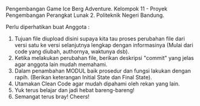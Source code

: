 Pengembangan Game Ice Berg Adventure.
Kelompok 11 - Proyek Pengembangan Perangkat Lunak 2.
Politeknik Negeri Bandung.

Perlu diperhatikan buat Anggota :
1. Tujuan file diupload disini supaya kita tau proses perubahan file dari versi satu ke versi selanjutnya lengkap dengan informasinya (Mulai dari code yang diubah, authornya, waktunya dsb).
2. Ketika melakukan perubahan file, berikan deskripsi "commit" yang jelas agar anggota lain mudah memahami.
3. Dalam penambahan MODUL baik prosedur dan fungsi lakukan dengan rapih. (Berikan keterangan Initial State dan Final State).
4. Utamakan Clean Code agar mudah dipahami oleh rekan yang lain.
5. Yuk terus belajar dan jadi hebat bareng-bareng!
6. Semangat terus bray! Cheers!
